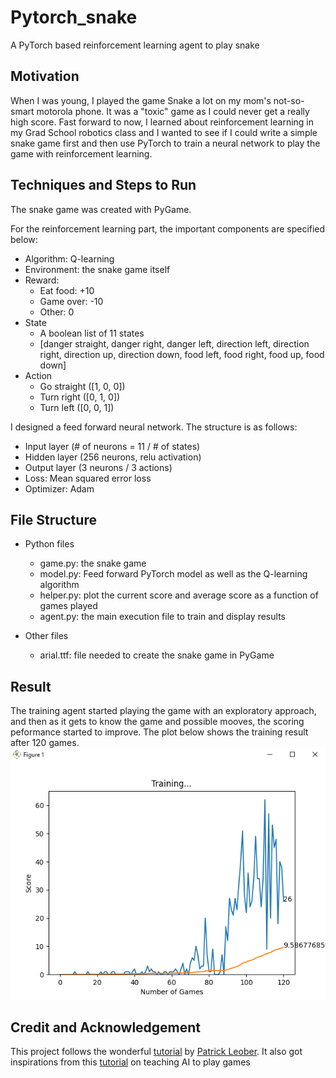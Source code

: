 # Pytorch_snake
A PyTorch based reinforcement learning agent to play snake
 
 ## Motivation
When I was young, I played the game Snake a lot on my mom's not-so-smart motorola phone. It was a "toxic" game as I could never get a really high score. Fast forward to now, 
I learned about reinforcement learning in my Grad School robotics class and I wanted to see if I could write a simple snake game first and then use PyTorch to train a neural network
to play the game with reinforcement learning. 

## Techniques and Steps to Run
The snake game was created with PyGame.  

For the reinforcement learning part, the important components are specified below:
- Algorithm: Q-learning
- Environment: the snake game itself
- Reward:
  - Eat food: +10
  - Game over: -10
  - Other: 0
- State
  - A boolean list of 11 states
  - [danger straight, danger right, danger left, direction left, direction right, direction up, direction down, food left, food right, food up, food down]
- Action
  - Go straight ([1, 0, 0])
  - Turn right ([0, 1, 0])
  - Turn left ([0, 0, 1])

I designed a feed forward neural network. The structure is as follows:
- Input layer (# of neurons  = 11 / # of states)
- Hidden layer (256 neurons, relu activation)
- Output layer (3 neurons / 3 actions)
- Loss: Mean squared error loss
- Optimizer: Adam


## File Structure
- Python files
  - game.py: the snake game
  - model.py: Feed forward PyTorch model as well as the Q-learning algorithm
  - helper.py: plot the current score and average score as a function of games played
  - agent.py: the main execution file to train and display results

- Other files
  - arial.ttf: file needed to create the snake game in PyGame

## Result
The training agent started playing the game with an exploratory approach, and then as it gets to know the game and possible mooves, the scoring peformance started to improve. The plot
below shows the training result after 120 games.
![Image of result](https://github.com/EngineeringIV/Pytorch_snake/blob/main/Result.PNG)

## Credit and Acknowledgement
This project follows the wonderful [tutorial](https://www.youtube.com/watch?v=PJl4iabBEz0) by [Patrick Leober](https://www.youtube.com/channel/UCbXgNpp0jedKWcQiULLbDTA). 
It also got inspirations from this [tutorial](https://towardsdatascience.com/how-to-teach-an-ai-to-play-games-deep-reinforcement-learning-28f9b920440a) on teaching AI to play games



